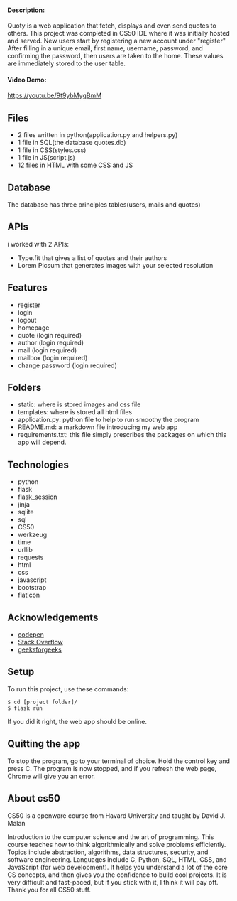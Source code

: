 #### Description:
Quoty is a web application that fetch, displays and even send quotes to others.
This project was completed in CS50 IDE where it was initially hosted and served.
New users start by registering a new account under "register" After filling in a unique email, first name, username, password, and confirming the password, then users are taken to the home. These values are immediately stored to the user table.

#### Video Demo:
https://youtu.be/9t9ybMygBmM

## Files
* 2 files written in python(application.py and helpers.py)
* 1 file in SQL(the database quotes.db)
* 1 file in CSS(styles.css)
* 1 file in JS(script.js)
* 12 files in HTML with some CSS and JS

## Database
The database has three principles tables(users, mails and quotes)

## APIs
i worked with 2 APIs:
* Type.fit that gives a list of quotes and their authors
* Lorem Picsum that generates images with your selected resolution

## Features
* register
* login
* logout
* homepage
* quote (login required)
* author (login required)
* mail (login required)
* mailbox (login required)
* change password (login required)

## Folders
- static: where is stored images and css file
- templates: where is stored all html files
- application.py: python file to help to run smoothy the program
- README.md: a markdown file introducing my web app
- requirements.txt: this file simply prescribes the packages on which this app will depend.

## Technologies
* python
* flask
* flask_session
* jinja
* sqlite
* sql
* CS50
* werkzeug
* time
* urllib
* requests
* html
* css
* javascript
* bootstrap
* flaticon

## Acknowledgements
* [codepen](https://codepen.io/trending)
* [Stack Overflow](https://stackoverflow.com)
* [geeksforgeeks](https://www.geeksforgeeks.org/)


## Setup
To run this project, use these commands:

```
$ cd [project folder]/
$ flask run
```
If you did it right, the web app should be online.

## Quitting the app
To stop the program, go to your terminal of choice. Hold the control key and press C. The program is now stopped, and if you refresh the web page, Chrome will give you an error.

## About cs50
CS50 is a openware course from Havard University and taught by David J. Malan

Introduction to the computer science and the art of programming. This course teaches how to think algorithmically and solve problems efficiently. Topics include abstraction, algorithms, data structures, security, and software engineering. Languages include C, Python, SQL, HTML, CSS, and JavaScript (for web development).
It helps you understand a lot of the core CS concepts, and then gives you the confidence to build cool projects. It is very difficult and fast-paced, but if you stick with it, I think it will pay off.
Thank you for all CS50 stuff.